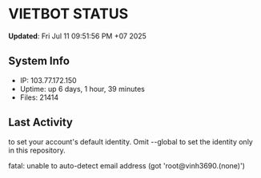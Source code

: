 # VIETBOT STATUS
**Updated**: Fri Jul 11 09:51:56 PM +07 2025

## System Info
- IP: 103.77.172.150
- Uptime: up 6 days, 1 hour, 39 minutes
- Files: 21414

## Last Activity

to set your account's default identity.
Omit --global to set the identity only in this repository.

fatal: unable to auto-detect email address (got 'root@vinh3690.(none)')
